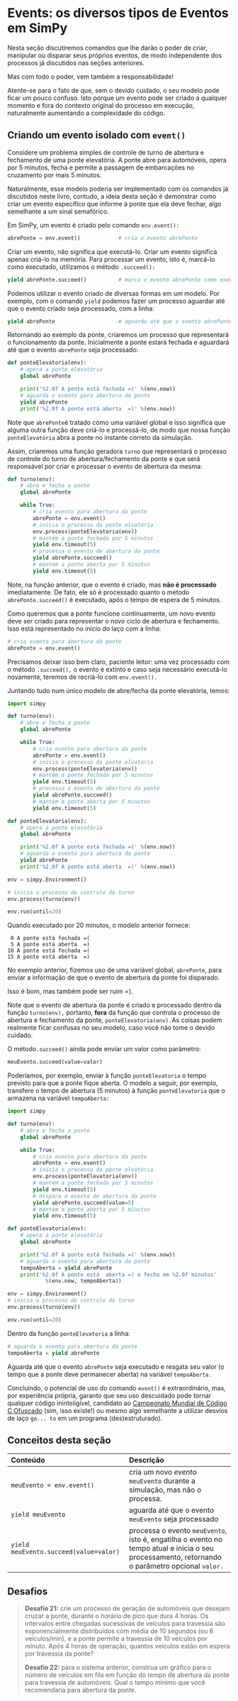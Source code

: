 # Events: os diversos tipos de Eventos em SimPy

Nesta seção discutiremos comandos que lhe darão o poder de criar, manipular ou disparar seus próprios eventos, de modo independente dos processos já discutidos nas seções anteriores.

Mas com todo o poder, vem também a responsabilidade!

Atente-se para o fato de que, sem o devido cuidado, o seu modelo pode ficar um pouco confuso. Isto porque um evento pode ser criado a qualquer momento e fora do contexto original do processo em execução, naturalmente aumentando a complexidade do código.

## Criando um evento isolado com `event()`

Considere um problema simples de controle de turno de abertura e fechamento de uma ponte elevatória. A ponte abre para automóveis, opera por 5 minutos, fecha e permite a passagem de embarcações no cruzamento por mais 5 minutos.

Naturalmente, esse modelo poderia ser implementado com os comandos já discutidos neste livro, contudo, a ideia desta seção é demonstrar como criar um evento específico que informe à ponte que ela deve fechar, algo semelhante a um sinal semafórico.

Em SimPy, um evento é criado pelo comando `env.event():`

```python
abrePonte = env.event()            # cria o evento abrePonte
```

Criar um evento, não significa que executá-lo. Criar um evento significa apenas criá-lo na memória. Para processar um evento, isto é, marcá-lo como executado, utilizamos o método `.succeed():`

```python
yield abrePonte.succeed()          # marca o evento abrePonte como executado
```

Podemos utilizar o evento criado de diversas formas em um modelo. Por exemplo, com o comando `yield` podemos fazer um processo aguardar até que o evento criado seja processado, com a linha:

```python
yield abrePonte                    # aguarda até que o evento abrePonte seja processado
```

Retornando ao exemplo da ponte, criaremos um processo que representará o funcionamento da ponte. Inicialmente a ponte estará fechada e aguardará até que o evento `abrePonte` seja processado:

```python
def ponteElevatoria(env):
    # opera a ponte elevatória
    global abrePonte

    print('%2.0f A ponte está fechada =(' %(env.now))
    # aguarda o evento para abertura da ponte
    yield abrePonte
    print('%2.0f A ponte está aberta  =)' %(env.now))
```

Note que `abrePonte`é tratado como uma variável global e isso significa que alguma outra função deve criá-lo e processá-lo, de modo que nossa função `ponteElevatória` abra a ponte no instante correto da simulação.

Assim, criaremos uma função geradora `turno` que representará o processo de controle do turno de abertura/fechamento da ponte e que será responsável por criar e processar o evento de abertura da mesma:

```python
def turno(env):
    # abre e fecha a ponte
    global abrePonte

    while True:
        # cria evento para abertura da ponte
        abrePonte = env.event()
        # inicia o processo da ponte elvatória
        env.process(ponteElevatoria(env))
        # mantém a ponte fechada por 5 minutos
        yield env.timeout(5)
        # processa o evento de abertura da ponte
        yield abrePonte.succeed()
        # mantém a ponte aberta por 5 minutos
        yield env.timeout(5)
```

Note, na função anterior, que o evento é criado, mas **não é processado** imediatamente. De fato, ele só é processado quanto o método `abrePonte.succeed()` é executado, após o tempo de espera de 5 minutos.

Como queremos que a ponte funcione continuamente, um novo evento deve ser criado para representar o novo ciclo de abertura e fechamento. Isso está representado no início do laço com a linha:

```python
# cria evento para abertura da ponte
abrePonte = env.event()
```

Precisamos deixar isso bem claro, paciente leitor: uma vez processado com o método `.succeed(),` o evento é extinto e caso seja necessário executá-lo novamente, teremos de recriá-lo com `env.event().`

Juntando tudo num único modelo de abre/fecha da ponte elevatória, temos:

```python
import simpy

def turno(env):
    # abre e fecha a ponte
    global abrePonte

    while True:
        # cria evento para abertura da ponte
        abrePonte = env.event()
        # inicia o processo da ponte elvatória
        env.process(ponteElevatoria(env))
        # mantém a ponte fechada por 5 minutos
        yield env.timeout(5)
        # processa o evento de abertura da ponte
        yield abrePonte.succeed()
        # mantém a ponte aberta por 5 minutos
        yield env.timeout(5)

def ponteElevatoria(env):
    # opera a ponte elevatória
    global abrePonte

    print('%2.0f A ponte está fechada =(' %(env.now))
    # aguarda o evento para abertura da ponte
    yield abrePonte
    print('%2.0f A ponte está aberta  =)' %(env.now))

env = simpy.Environment()

# inicia o processo de controle do turno
env.process(turno(env))

env.run(until=20)
```

Quando executado por 20 minutos, o modelo anterior fornece:

```text
 0 A ponte está fechada =(
 5 A ponte está aberta  =)
10 A ponte está fechada =(
15 A ponte está aberta  =)
```

No exemplo anterior, fizemos uso de uma variável global, `abrePonte`, para enviar a informação de que o evento de abertura da ponte foi disparado.

Isso é bom, mas também pode ser ruim =\).

Note que o evento de abertura da ponte é criado e processado dentro da função `turno(env),` portanto, **fora** da função que controla o processo de abertura e fechamento da ponte, `ponteElevatoria(env).`As coisas podem realmente ficar confusas no seu modelo, caso você não tome o devido cuidado.

O método`.succeed()` ainda pode enviar um valor como parâmetro:

```python
meuEvento.succeed(value=valor)
```

Poderíamos, por exemplo, enviar à função `ponteElevatoria` o tempo previsto para que a ponte fique aberta. O modelo a seguir, por exemplo, transfere o tempo de abertura \(5 minutos\) à função `ponteElevatoria` que o armazena na variável `tempoAberta:`

```python
import simpy

def turno(env):
    # abre e fecha a ponte
    global abrePonte

    while True:
        # cria evento para abertura da ponte
        abrePonte = env.event()
        # inicia o processo da ponte elvatória
        env.process(ponteElevatoria(env))
        # mantém a ponte fechada por 5 minutos
        yield env.timeout(5)
        # dispara o evento de abertura da ponte
        yield abrePonte.succeed(value=5)
        # mantém a ponte aberta por 5 minutos
        yield env.timeout(5)

def ponteElevatoria(env):
    # opera a ponte elevatória
    global abrePonte

    print('%2.0f A ponte está fechada =(' %(env.now))
    # aguarda o evento para abertura da ponte
    tempoAberta = yield abrePonte
    print('%2.0f A ponte está  aberta =) e fecha em %2.0f minutos' 
            %(env.now, tempoAberta))

env = simpy.Environment()
# inicia o processo de controle do turno
env.process(turno(env))

env.run(until=20)
```

Dentro da função `ponteElevatoria` a linha:

```python
# aguarda o evento para abertura da ponte
tempoAberta = yield abrePonte
```

Aguarda até que o evento `abrePonte` seja executado e resgata seu valor \(o tempo que a ponte deve permanecer aberta\) na variável `tempoAberta.`

Concluindo, o potencial de uso do comando `event()` é extraordinário, mas, por experiência própria, garanto que seu uso descuidado pode tornar qualquer código ininteligível, candidato ao [Campeonato Mundial de Código C Ofuscado](http://www.ioccc.org/) \(sim, isso existe!\) ou mesmo algo semelhante a utilizar desvios de laço `go... to` em um programa \(des\)estruturado\).

## Conceitos desta seção

| Conteúdo | Descrição |
| :--- | :--- |
| `meuEvento = env.event()` | cria um novo _evento_ `meuEvento` durante a simulação, mas não o processa. |
| `yield meuEvento` | aguarda até que o evento `meuEvento` seja processado |
| `yield meuEvento.succeed(value=valor)` | processa o evento `meuEvento`, isto é, engatilha o evento no tempo atual e inicia o seu processamento, retornando o parâmetro opcional `valor.` |

## Desafios

> **Desafio 21:** crie um processo de geração de automóveis que desejam cruzar a ponte, durante o horário de pico que dura 4 horas. Os intervalos entre chegadas sucessivas de veículos para travessia são exponencialmente distribuídos com média de 10 segundos \(ou 6 veículos/min\), e a ponte permite a travessia de 10 veículos por minuto. Após 4 horas de operação, quantos veículos estão em espera por travessia da ponte?
>
> **Desafio 22:** para o sistema anterior, construa um gráfico para o número de veículos em fila em função do tempo de abertura da ponte para travessia de automóveis. Qual o tempo mínimo que você recomendaria para abertura da ponte.

